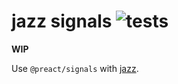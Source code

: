 # jazz signals ![tests](https://github.com/nichoth/jazz-signals/actions/workflows/nodejs.yml/badge.svg)

__WIP__

Use `@preact/signals` with [jazz](https://jazz.tools/).

